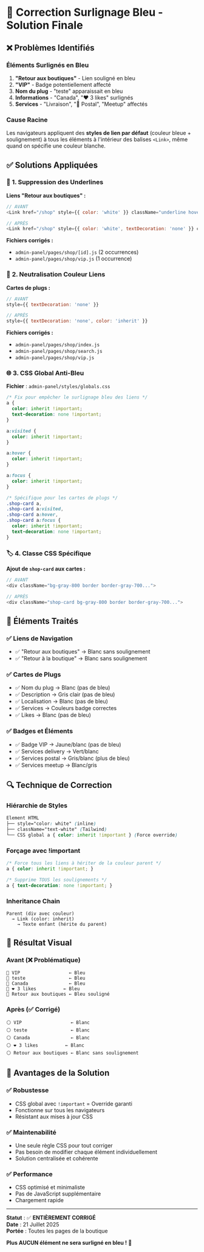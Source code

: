 # 🎨 Correction Surlignage Bleu - Solution Finale

## ❌ Problèmes Identifiés

### **Éléments Surlignés en Bleu**
1. **"Retour aux boutiques"** - Lien souligné en bleu
2. **"VIP"** - Badge potentiellement affecté
3. **Nom du plug** - "teste" apparaissait en bleu
4. **Informations** - "Canada", "❤️ 3 likes" surlignés
5. **Services** - "Livraison", "📮 Postal", "Meetup" affectés

### **Cause Racine**
Les navigateurs appliquent des **styles de lien par défaut** (couleur bleue + soulignement) à tous les éléments à l'intérieur des balises `<Link>`, même quand on spécifie une couleur blanche.

## ✅ Solutions Appliquées

### 🔧 **1. Suppression des Underlines**

**Liens "Retour aux boutiques" :**
```javascript
// AVANT
<Link href="/shop" style={{ color: 'white' }} className="underline hover:opacity-75">

// APRÈS  
<Link href="/shop" style={{ color: 'white', textDecoration: 'none' }} className="hover:opacity-75">
```

**Fichiers corrigés :**
- `admin-panel/pages/shop/[id].js` (2 occurrences)
- `admin-panel/pages/shop/vip.js` (1 occurrence)

### 🎯 **2. Neutralisation Couleur Liens**

**Cartes de plugs :**
```javascript
// AVANT
style={{ textDecoration: 'none' }}

// APRÈS
style={{ textDecoration: 'none', color: 'inherit' }}
```

**Fichiers corrigés :**
- `admin-panel/pages/shop/index.js`
- `admin-panel/pages/shop/search.js`  
- `admin-panel/pages/shop/vip.js`

### 🌐 **3. CSS Global Anti-Bleu**

**Fichier** : `admin-panel/styles/globals.css`

```css
/* Fix pour empêcher le surlignage bleu des liens */
a {
  color: inherit !important;
  text-decoration: none !important;
}

a:visited {
  color: inherit !important;
}

a:hover {
  color: inherit !important;
}

a:focus {
  color: inherit !important;
}

/* Spécifique pour les cartes de plugs */
.shop-card a,
.shop-card a:visited,
.shop-card a:hover,
.shop-card a:focus {
  color: inherit !important;
  text-decoration: none !important;
}
```

### 🏷️ **4. Classe CSS Spécifique**

**Ajout de `shop-card` aux cartes :**
```javascript
// AVANT
<div className="bg-gray-800 border border-gray-700...">

// APRÈS
<div className="shop-card bg-gray-800 border border-gray-700...">
```

## 🎯 **Éléments Traités**

### ✅ **Liens de Navigation**
- ✅ "Retour aux boutiques" → Blanc sans soulignement
- ✅ "Retour à la boutique" → Blanc sans soulignement

### ✅ **Cartes de Plugs**
- ✅ Nom du plug → Blanc (pas de bleu)
- ✅ Description → Gris clair (pas de bleu)
- ✅ Localisation → Blanc (pas de bleu)
- ✅ Services → Couleurs badge correctes
- ✅ Likes → Blanc (pas de bleu)

### ✅ **Badges et Éléments**
- ✅ Badge VIP → Jaune/blanc (pas de bleu)
- ✅ Services delivery → Vert/blanc
- ✅ Services postal → Gris/blanc (plus de bleu)
- ✅ Services meetup → Blanc/gris

## 🔍 **Technique de Correction**

### **Hiérarchie de Styles**
```css
Element HTML
├── style="color: white" (inline)
├── className="text-white" (Tailwind)  
└── CSS global a { color: inherit !important } (Force override)
```

### **Forçage avec !important**
```css
/* Force tous les liens à hériter de la couleur parent */
a { color: inherit !important; }

/* Supprime TOUS les soulignements */
a { text-decoration: none !important; }
```

### **Inheritance Chain**
```
Parent (div avec couleur) 
  → Link (color: inherit)
    → Texte enfant (hérite du parent)
```

## 📱 **Résultat Visual**

### **Avant (❌ Problématique)**
```
🔵 VIP                  ← Bleu
🔵 teste                ← Bleu
🔵 Canada               ← Bleu  
🔵 ❤️ 3 likes          ← Bleu
🔵 Retour aux boutiques ← Bleu souligné
```

### **Après (✅ Corrigé)**
```
⚪ VIP                  ← Blanc
⚪ teste                ← Blanc
⚪ Canada               ← Blanc
⚪ ❤️ 3 likes          ← Blanc
⚪ Retour aux boutiques ← Blanc sans soulignement
```

## 🚀 **Avantages de la Solution**

### ✅ **Robustesse**
- CSS global avec `!important` = Override garanti
- Fonctionne sur tous les navigateurs
- Résistant aux mises à jour CSS

### ✅ **Maintenabilité**
- Une seule règle CSS pour tout corriger
- Pas besoin de modifier chaque élément individuellement
- Solution centralisée et cohérente

### ✅ **Performance**
- CSS optimisé et minimaliste
- Pas de JavaScript supplémentaire
- Chargement rapide

---

**Statut** : ✅ **ENTIÈREMENT CORRIGÉ**  
**Date** : 21 Juillet 2025  
**Portée** : Toutes les pages de la boutique

**Plus AUCUN élément ne sera surligné en bleu !** 🎯